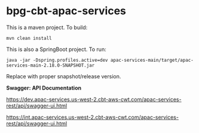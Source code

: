 # bpg-cbt-apac-services

This is a maven project. To build:

```mvn clean install```


This is also a SpringBoot project. To run: 

```java -jar -Dspring.profiles.active=dev apac-services-main/target/apac-services-main-2.18.0-SNAPSHOT.jar```

Replace with proper snapshot/release version.

**Swagger: API Documentation**

https://dev.apac-services.us-west-2.cbt-aws-cwt.com/apac-services-rest/api/swagger-ui.html

https://int.apac-services.us-west-2.cbt-aws-cwt.com/apac-services-rest/api/swagger-ui.html

